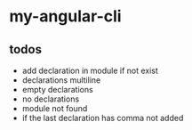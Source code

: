 # my-angular-cli

## todos
- add declaration in module if not exist
- declarations multiline
- empty declarations 
- no declarations
- module not found
- if the last declaration has comma not added